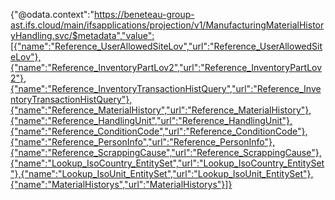 {"@odata.context":"https://beneteau-group-ast.ifs.cloud/main/ifsapplications/projection/v1/ManufacturingMaterialHistoryHandling.svc/$metadata","value":[{"name":"Reference_UserAllowedSiteLov","url":"Reference_UserAllowedSiteLov"},{"name":"Reference_InventoryPartLov2","url":"Reference_InventoryPartLov2"},{"name":"Reference_InventoryTransactionHistQuery","url":"Reference_InventoryTransactionHistQuery"},{"name":"Reference_MaterialHistory","url":"Reference_MaterialHistory"},{"name":"Reference_HandlingUnit","url":"Reference_HandlingUnit"},{"name":"Reference_ConditionCode","url":"Reference_ConditionCode"},{"name":"Reference_PersonInfo","url":"Reference_PersonInfo"},{"name":"Reference_ScrappingCause","url":"Reference_ScrappingCause"},{"name":"Lookup_IsoCountry_EntitySet","url":"Lookup_IsoCountry_EntitySet"},{"name":"Lookup_IsoUnit_EntitySet","url":"Lookup_IsoUnit_EntitySet"},{"name":"MaterialHistorys","url":"MaterialHistorys"}]}